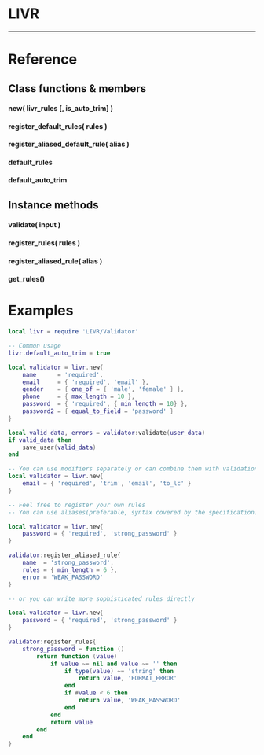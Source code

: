 
# LIVR

---

# Reference

## Class functions & members

#### new( livr_rules [, is_auto_trim] )


#### register_default_rules( rules )


#### register_aliased_default_rule( alias )


#### default_rules


#### default_auto_trim



## Instance methods

#### validate( input )


#### register_rules( rules )


#### register_aliased_rule( alias )


#### get_rules()


# Examples

```lua
local livr = require 'LIVR/Validator'

-- Common usage
livr.default_auto_trim = true

local validator = livr.new{
    name      = 'required',
    email     = { 'required', 'email' },
    gender    = { one_of = { 'male', 'female' } },
    phone     = { max_length = 10 },
    password  = { 'required', { min_length = 10} },
    password2 = { equal_to_field = 'password' }
}

local valid_data, errors = validator:validate(user_data)
if valid_data then
    save_user(valid_data)
end

-- You can use modifiers separately or can combine them with validation:
local validator = livr.new{
    email = { 'required', 'trim', 'email', 'to_lc' }
}

-- Feel free to register your own rules
-- You can use aliases(preferable, syntax covered by the specification) for a lot of cases:

local validator = livr.new{
    password = { 'required', 'strong_password' }
}

validator:register_aliased_rule{
    name  = 'strong_password',
    rules = { min_length = 6 },
    error = 'WEAK_PASSWORD'
}

-- or you can write more sophisticated rules directly

local validator = livr.new{
    password = { 'required', 'strong_password' }
}

validator:register_rules{
    strong_password = function ()
        return function (value)
            if value ~= nil and value ~= '' then
                if type(value) ~= 'string' then
                    return value, 'FORMAT_ERROR'
                end
                if #value < 6 then
                    return value, 'WEAK_PASSWORD'
                end
            end
            return value
        end
    end
}
```

